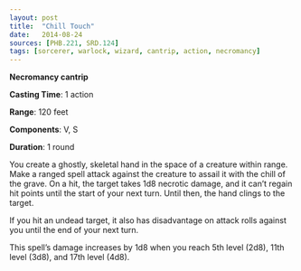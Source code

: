 ```yaml
---
layout: post
title:  "Chill Touch"
date:   2014-08-24
sources: [PHB.221, SRD.124]
tags: [sorcerer, warlock, wizard, cantrip, action, necromancy]
---
```


**Necromancy cantrip**

**Casting Time**: 1 action

**Range**: 120 feet

**Components**: V, S

**Duration**: 1 round

You create a ghostly, skeletal hand in the space of a creature within range. Make a ranged spell attack against the creature to assail it with the chill of the grave. On a hit, the target takes 1d8 necrotic damage, and it can’t regain hit points until the start of your next turn. Until then, the hand clings to the target.

If you hit an undead target, it also has disadvantage on attack rolls against you until the end of your next turn.

This spell’s damage increases by 1d8 when you reach 5th level (2d8), 11th level (3d8), and 17th level (4d8).
